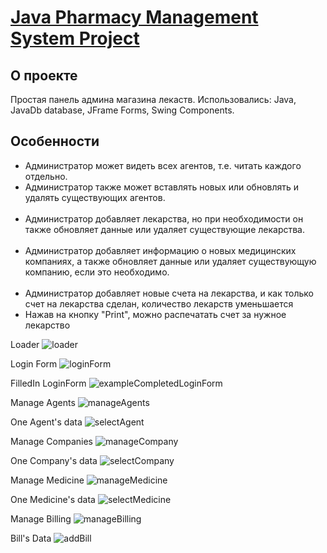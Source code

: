 <p align="left">
    <h1><u>Java Pharmacy Management System Project</u></h1>
</p>

## О проекте

Простая панель админа магазина лекаств. Использовались: Java, JavaDb database, JFrame Forms, Swing Components.

## Особенности
<ul>
    <li>Администратор может видеть всех агентов, т.е. читать каждого отдельно. </li>
    <li>Администратор также может вставлять новых или обновлять и удалять существующих агентов. </li>
<br>
    <li>Администратор добавляет лекарства, но при необходимости он также обновляет данные или удаляет существующие лекарства. </li>
<br>
    <li>Администратор добавляет информацию о новых медицинских компаниях, а также обновляет данные или удаляет существующую компанию, если это необходимо.</li>
    <br>
    <li>Администратор добавляет новые счета на лекарства, и как только счет на лекарства сделан, количество лекарств уменьшается</li>
    <li>Нажав на кнопку "Print", можно распечатать счет за нужное лекарство</li>
</ul>

Loader
![loader](https://user-images.githubusercontent.com/72461048/120349020-05387580-c2fe-11eb-9a16-9600ff06b480.png)

Login Form
![loginForm](https://user-images.githubusercontent.com/72461048/120349130-226d4400-c2fe-11eb-847a-03a00fce5733.png)

FilledIn LoginForm
![exampleCompletedLoginForm](https://user-images.githubusercontent.com/72461048/120349221-3618aa80-c2fe-11eb-9c84-ba229a786f99.png)

Manage Agents
![manageAgents](https://user-images.githubusercontent.com/72461048/120349406-63655880-c2fe-11eb-8030-7f6b3ba1e112.png)

One Agent's data
![selectAgent](https://user-images.githubusercontent.com/72461048/120349621-8b54bc00-c2fe-11eb-9b0d-dfe4ac21e493.png)

Manage Companies
![manageCompany](https://user-images.githubusercontent.com/72461048/120349754-aaebe480-c2fe-11eb-9d35-27398b5e9a16.png)


One Company's data
![selectCompany](https://user-images.githubusercontent.com/72461048/120349819-b7703d00-c2fe-11eb-84c2-57adeb741040.png)


Manage Medicine
![manageMedicine](https://user-images.githubusercontent.com/72461048/120349875-c2c36880-c2fe-11eb-9aee-2a2a6c420316.png)

One Medicine's data
![selectMedicine](https://user-images.githubusercontent.com/72461048/120349932-d1118480-c2fe-11eb-9adc-6c64fea26c61.png)

Manage Billing
![manageBilling](https://user-images.githubusercontent.com/72461048/120350096-f56d6100-c2fe-11eb-8743-1a6f9c063246.png)

Bill's Data
![addBill](https://user-images.githubusercontent.com/72461048/120350132-fdc59c00-c2fe-11eb-9db1-ef0123f08312.png)


